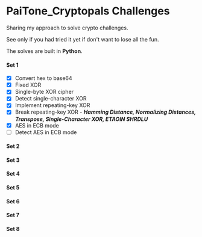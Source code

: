 # PaiTone_Cryptopals Challenges 

Sharing my approach to solve crypto challenges.

See only if you had tried it yet if don't want to lose all the fun.

The solves are built in  **Python**.

#### Set 1
- [x] Convert hex to base64
- [x] Fixed XOR
- [x] Single-byte XOR cipher
- [x] Detect single-character XOR
- [x] Implement repeating-key XOR
- [x] Break repeating-key XOR - **_Hamming Distance, Normalizing Distances, Transpose, Single-Character XOR, ETAOIN SHRDLU_**
- [x] AES in ECB mode
- [ ] Detect AES in ECB mode

#### Set 2
#### Set 3
#### Set 4
#### Set 5
#### Set 6
#### Set 7
#### Set 8
